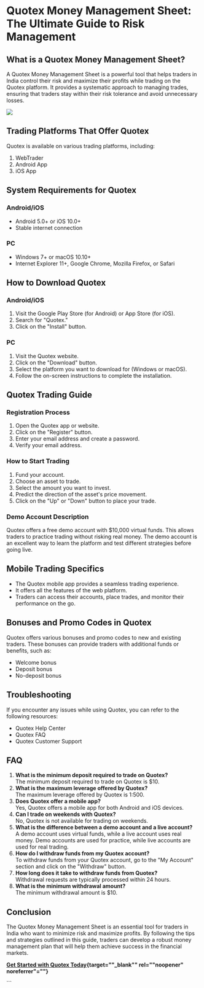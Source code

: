 # Quotex Money Management Sheet: The Ultimate Guide to Risk Management

## What is a Quotex Money Management Sheet?

A Quotex Money Management Sheet is a powerful tool that helps traders in
India control their risk and maximize their profits while trading on the
Quotex platform. It provides a systematic approach to managing trades,
ensuring that traders stay within their risk tolerance and avoid
unnecessary losses.

[![](https://static.quotex.io/files/4_en/300_250.jpg)](https://traff.sbs/brokerqxlid)

## Trading Platforms That Offer Quotex

Quotex is available on various trading platforms, including:

1.  WebTrader
2.  Android App
3.  iOS App

## System Requirements for Quotex

### Android/iOS

-   Android 5.0+ or iOS 10.0+
-   Stable internet connection

### PC

-   Windows 7+ or macOS 10.10+
-   Internet Explorer 11+, Google Chrome, Mozilla Firefox, or Safari

## How to Download Quotex

### Android/iOS

1.  Visit the Google Play Store (for Android) or App Store (for iOS).
2.  Search for "Quotex."
3.  Click on the "Install" button.

### PC

1.  Visit the Quotex website.
2.  Click on the "Download" button.
3.  Select the platform you want to download for (Windows or macOS).
4.  Follow the on-screen instructions to complete the installation.

## Quotex Trading Guide

### Registration Process

1.  Open the Quotex app or website.
2.  Click on the "Register" button.
3.  Enter your email address and create a password.
4.  Verify your email address.

### How to Start Trading

1.  Fund your account.
2.  Choose an asset to trade.
3.  Select the amount you want to invest.
4.  Predict the direction of the asset\'s price movement.
5.  Click on the "Up" or "Down" button to place your trade.

### Demo Account Description

Quotex offers a free demo account with \$10,000 virtual funds. This
allows traders to practice trading without risking real money. The demo
account is an excellent way to learn the platform and test different
strategies before going live.

## Mobile Trading Specifics

-   The Quotex mobile app provides a seamless trading experience.
-   It offers all the features of the web platform.
-   Traders can access their accounts, place trades, and monitor their
    performance on the go.

## Bonuses and Promo Codes in Quotex

Quotex offers various bonuses and promo codes to new and existing
traders. These bonuses can provide traders with additional funds or
benefits, such as:

-   Welcome bonus
-   Deposit bonus
-   No-deposit bonus

## Troubleshooting

If you encounter any issues while using Quotex, you can refer to the
following resources:

-   Quotex Help Center
-   Quotex FAQ
-   Quotex Customer Support

## FAQ

1.  **What is the minimum deposit required to trade on Quotex?**\
    The minimum deposit required to trade on Quotex is \$10.
2.  **What is the maximum leverage offered by Quotex?**\
    The maximum leverage offered by Quotex is 1:500.
3.  **Does Quotex offer a mobile app?**\
    Yes, Quotex offers a mobile app for both Android and iOS devices.
4.  **Can I trade on weekends with Quotex?**\
    No, Quotex is not available for trading on weekends.
5.  **What is the difference between a demo account and a live
    account?**\
    A demo account uses virtual funds, while a live account uses real
    money. Demo accounts are used for practice, while live accounts are
    used for real trading.
6.  **How do I withdraw funds from my Quotex account?**\
    To withdraw funds from your Quotex account, go to the "My
    Account" section and click on the "Withdraw" button.
7.  **How long does it take to withdraw funds from Quotex?**\
    Withdrawal requests are typically processed within 24 hours.
8.  **What is the minimum withdrawal amount?**\
    The minimum withdrawal amount is \$10.

## Conclusion

The Quotex Money Management Sheet is an essential tool for traders in
India who want to minimize risk and maximize profits. By following the
tips and strategies outlined in this guide, traders can develop a robust
money management plan that will help them achieve success in the
financial markets.

**[Get Started with Quotex
Today](\%22https://traff.sbs/brokerqxsignup\%22){target=""_blank""
rel=""noopener" noreferrer"=""}**

\`\`\`

